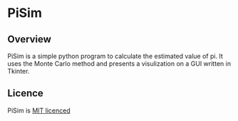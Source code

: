 # PiSim

## Overview
PiSim is a simple python program to calculate the estimated value of pi. It uses the Monte Carlo method and presents a visulization on a GUI written in Tkinter.




## Licence

PiSim is [MIT licenced](LICENSE)